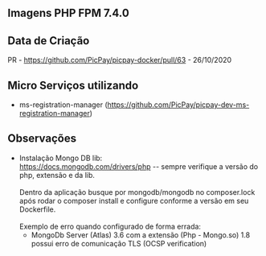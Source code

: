 ## Imagens PHP FPM 7.4.0

## Data de Criação

PR - https://github.com/PicPay/picpay-docker/pull/63 - 26/10/2020

## Micro Serviços utilizando

* ms-registration-manager (https://github.com/PicPay/picpay-dev-ms-registration-manager)

## Observações

* Instalação Mongo DB lib:<br />
https://docs.mongodb.com/drivers/php -- sempre verifique a versão do php, extensão e da lib.<br /><br />
Dentro da aplicação busque por mongodb/mongodb no composer.lock após rodar o composer install e configure conforme a versão em seu Dockerfile.<br /><br />
Exemplo de erro quando configurado de forma errada:<br />
    * MongoDb Server (Atlas) 3.6 com a extensão (Php - Mongo.so) 1.8 possui erro de comunicação TLS (OCSP verification)
